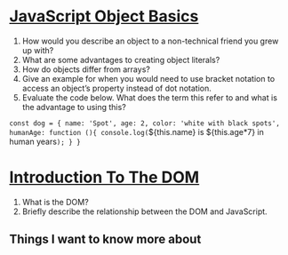 # [JavaScript Object Basics](https://developer.mozilla.org/en-US/docs/Learn/JavaScript/Objects/Basics)


1. How would you describe an object to a non-technical friend you grew up with?
2. What are some advantages to creating object literals?
3. How do objects differ from arrays?
4. Give an example for when you would need to use bracket notation to access an object’s property instead of dot notation.
5. Evaluate the code below. What does the term this refer to and what is the advantage to using this?

`const dog = {
  name: 'Spot',
  age: 2,
  color: 'white with black spots',
  humanAge: function (){
    console.log(`${this.name} is ${this.age*7} in human years`);
  }
}`

# [Introduction To The DOM](https://developer.mozilla.org/en-US/docs/Web/API/Document_Object_Model/Introduction)

1. What is the DOM?
2. Briefly describe the relationship between the DOM and JavaScript.

## Things I want to know more about
